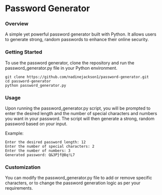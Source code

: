 # Password Generator

### Overview

A simple yet powerful password generator built with Python. It allows users to generate strong, random passwords to enhance their online security.

### Getting Started

To use the password generator, clone the repository and run the password_generator.py file in your Python environment.

    git clone https://github.com/nadinejackson1/password-generator.git
    cd password-generator
    python password_generator.py

### Usage

Upon running the password_generator.py script, you will be prompted to enter the desired length and the number of special characters and numbers you want in your password. The script will then generate a strong, random password based on your input.

Example:

    Enter the desired password length: 12
    Enter the number of special characters: 2
    Enter the number of numbers: 3
    Generated password: Q&3P}f@8q!L7

### Customization

You can modify the password_generator.py file to add or remove specific characters, or to change the password generation logic as per your requirements.
